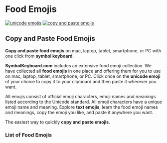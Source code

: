 # Food Emojis
[![unicode emojis](https://img.shields.io/badge/github-emojis-green.svg)](https://github.com/symbolkeyboard/emojis)
[![copy and paste emojis](https://img.shields.io/badge/source-symbolkeyboad.com-orange.svg)](https://symbolkeyboard.com)
## Copy and Paste Food Emojis

**Copy and paste food emojis** on mac, laptop, tablet, smartphone, or PC with one click from **symbol keyboard**.

**SymbolKeyboard.com** includes an extensive food emoji collection. We have collected all **food emojis** in one place and offering them for you to use on mac, laptop, tablet, smartphone, or PC. Click once on the **unicode emoji** of your choice to copy it to your clipboard and then paste it wherever you want.

All emojis consist of official emoji characters, emoji names and meanings listed according to the Unicode standard. All emoji characters have a unique emoji name and meaning. Explore **text emojis**, learn the food emoji names and meanings, copy the emoji you like, and paste it anywhere you want.

The easiest way to quickly **copy and paste emojis**.
### List of Food Emojis
